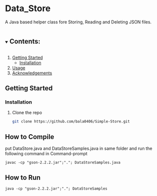 # Data_Store

A Java based helper class fore Storing, Reading and Deleting JSON files.

<details open="open">
  <summary><h2 style="display: inline-block">Contents:</h2></summary>
  <ol>
    <li>
      <a href="#getting-started">Getting Started</a>
      <ul>
        <li><a href="#installation">Installation</a></li>
      </ul>
    </li>
    <li><a href="#usage">Usage</a></li>
    <li><a href="#acknowledgements">Acknowledgements</a></li>
  </ol>
</details>
 

## Getting Started

### Installation

1. Clone the repo
   ```sh
   git clone https://github.com/bala0406/Simple-Store.git
   ```

## How to Compile
put DataStore.java and DataStoreSamples.java in same folder and run the following command in Command-prompt
```
javac -cp "gson-2.2.2.jar";"."; DataStoreSamples.java
```

## How to Run
```
java -cp "gson-2.2.2.jar";"."; DataStoreSamples
```

